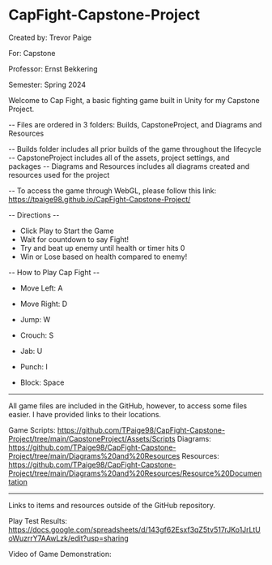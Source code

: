 # CapFight-Capstone-Project

Created by: Trevor Paige

For: Capstone

Professor: Ernst Bekkering

Semester: Spring 2024


Welcome to Cap Fight, a basic fighting game built in Unity for my Capstone Project. 

-- Files are ordered in 3 folders: Builds, CapstoneProject, and Diagrams and Resources

-- Builds folder includes all prior builds of the game throughout the lifecycle
-- CapstoneProject includes all of the assets, project settings, and packages
-- Diagrams and Resources includes all diagrams created and resources used for the project

-- To access the game through WebGL, please follow this link: https://tpaige98.github.io/CapFight-Capstone-Project/

-- Directions --
- Click Play to Start the Game
- Wait for countdown to say Fight!
- Try and beat up enemy until health or timer hits 0
- Win or Lose based on health compared to enemy!


-- How to Play Cap Fight --
- Move Left: A
- Move Right: D
- Jump: W
- Crouch: S

- Jab: U
- Punch: I

- Block: Space

------------------------------------------------------------------------------------------

All game files are included in the GitHub, however, to access some files easier. I have provided links to their locations. 

Game Scripts: https://github.com/TPaige98/CapFight-Capstone-Project/tree/main/CapstoneProject/Assets/Scripts
Diagrams: https://github.com/TPaige98/CapFight-Capstone-Project/tree/main/Diagrams%20and%20Resources
Resources: https://github.com/TPaige98/CapFight-Capstone-Project/tree/main/Diagrams%20and%20Resources/Resource%20Documentation

------------------------------------------------------------------------------------------

Links to items and resources outside of the GitHub repository.

Play Test Results: https://docs.google.com/spreadsheets/d/143gf62Esxf3qZ5tv517rJKo1JrLtUoWuzrrY7AAwLzk/edit?usp=sharing

Video of Game Demonstration: 
